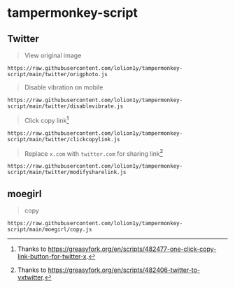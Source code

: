 # tampermonkey-script

## Twitter
> View original image
```
https://raw.githubusercontent.com/lolion1y/tampermonkey-script/main/twitter/origphoto.js
```

> Disable vibration on mobile
```
https://raw.githubusercontent.com/lolion1y/tampermonkey-script/main/twitter/disablevibrate.js
```

> Click copy link[^1]
```
https://raw.githubusercontent.com/lolion1y/tampermonkey-script/main/twitter/clickcopylink.js
```

> Replace `x.com` with `twitter.com` for sharing link[^2]
```
https://raw.githubusercontent.com/lolion1y/tampermonkey-script/main/twitter/modifysharelink.js
```

## moegirl
> copy

```
https://raw.githubusercontent.com/lolion1y/tampermonkey-script/main/moegirl/copy.js
```

[^1]: Thanks to https://greasyfork.org/en/scripts/482477-one-click-copy-link-button-for-twitter-x.
[^2]: Thanks to https://greasyfork.org/en/scripts/482406-twitter-to-vxtwitter.
